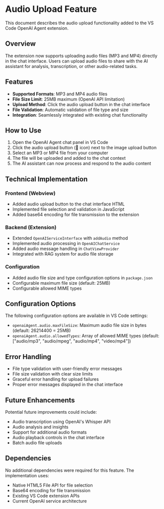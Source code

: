 # Audio Upload Feature

This document describes the audio upload functionality added to the VS Code OpenAI Agent extension.

## Overview

The extension now supports uploading audio files (MP3 and MP4) directly in the chat interface. Users can upload audio files to share with the AI assistant for analysis, transcription, or other audio-related tasks.

## Features

- **Supported Formats**: MP3 and MP4 audio files
- **File Size Limit**: 25MB maximum (OpenAI API limitation)
- **Upload Method**: Click the audio upload button in the chat interface
- **File Validation**: Automatic validation of file type and size
- **Integration**: Seamlessly integrated with existing chat functionality

## How to Use

1. Open the OpenAI Agent chat panel in VS Code
2. Click the audio upload button (🎵 icon) next to the image upload button
3. Select an MP3 or MP4 file from your computer
4. The file will be uploaded and added to the chat context
5. The AI assistant can now process and respond to the audio content

## Technical Implementation

### Frontend (Webview)
- Added audio upload button to the chat interface HTML
- Implemented file selection and validation in JavaScript
- Added base64 encoding for file transmission to the extension

### Backend (Extension)
- Extended `OpenAIServiceInterface` with `addAudio` method
- Implemented audio processing in `OpenAIChatService`
- Added audio message handling in `ChatViewProvider`
- Integrated with RAG system for audio file storage

### Configuration
- Added audio file size and type configuration options in `package.json`
- Configurable maximum file size (default: 25MB)
- Configurable allowed MIME types

## Configuration Options

The following configuration options are available in VS Code settings:

- `openaiAgent.audio.maxFileSize`: Maximum audio file size in bytes (default: 26214400 = 25MB)
- `openaiAgent.audio.allowedTypes`: Array of allowed MIME types (default: ["audio/mp3", "audio/mpeg", "audio/mp4", "video/mp4"])

## Error Handling

- File type validation with user-friendly error messages
- File size validation with clear size limits
- Graceful error handling for upload failures
- Proper error messages displayed in the chat interface

## Future Enhancements

Potential future improvements could include:
- Audio transcription using OpenAI's Whisper API
- Audio analysis and insights
- Support for additional audio formats
- Audio playback controls in the chat interface
- Batch audio file uploads

## Dependencies

No additional dependencies were required for this feature. The implementation uses:
- Native HTML5 File API for file selection
- Base64 encoding for file transmission
- Existing VS Code extension APIs
- Current OpenAI service architecture
